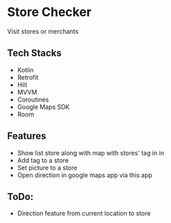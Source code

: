 # Store Checker
Visit stores or merchants

## Tech Stacks 
- Kotlin 
- Retrofit 
- Hilt 
- MVVM
- Coroutines
- Google Maps SDK
- Room

## Features 
- Show list store along with map with stores' tag in in
- Add tag to a store
- Set picture to a store
- Open direction in google maps app via this app

## ToDo: 
- Direction feature from current location to store



